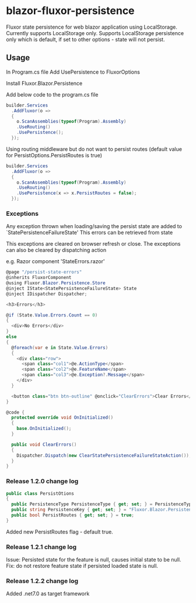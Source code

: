 # blazor-fluxor-persistence

Fluxor state persistence for web blazor application using LocalStorage.
Currently supports LocalStorage only.
Supports LocalStorage persistence only which is default, if set to other options - state will not persist.

## Usage
In Program.cs file Add UsePersistence to FluxorOptions

Install Fluxor.Blazor.Persistence

Add below code to the program.cs file

```C#
builder.Services
  .AddFluxor(o =>
  {
    o.ScanAssemblies(typeof(Program).Assembly)
    .UseRouting()
    .UsePersistence();
  });
```

Using routing middleware but do not want to persist routes (default value for PersistOptions.PersistRoutes is true)

```C#
builder.Services
  .AddFluxor(o =>
  {
    o.ScanAssemblies(typeof(Program).Assembly)
    .UseRouting()
    .UsePersistence(x => x.PersistRoutes = false);
  });
```

### Exceptions
Any exception thrown when loading/saving the persist state are added to `StatePersistenceFailureState'
This errors can be retrieved from state

This exceptions are cleared on browser refresh or close.
The exceptions can also be cleared by dispatching action

e.g.
Razor component 'StateErrors.razor'

```C#
@page "/persist-state-errors"
@inherits FluxorComponent
@using Fluxor.Blazor.Persistence.Store
@inject IState<StatePersistenceFailureState> State
@inject IDispatcher Dispatcher;

<h3>Errors</h3>

@if (State.Value.Errors.Count == 0)
{
  <div>No Errors</div>
}
else 
{
  @foreach(var e in State.Value.Errors)
  {
    <div class="row">
      <span class="col1">@e.ActionType</span>
      <span class="col2">@e.FeatureName</span>
      <span class="col3">@e.Exception?.Message</span>
    </div>
  }

  <button class="btn btn-outline" @onclick="ClearErrors">Clear Errors</button>
}

@code {
  protected override void OnInitialized()
  {
    base.OnInitialized();
  }

  public void ClearErrors() 
  {
    Dispatcher.Dispatch(new ClearStatePersistenceFailureStateAction());
  }
}
```


### Release 1.2.0 change log

```C#
public class PersistOtions
{
  public PersistenceType PersistenceType { get; set; } = PersistenceType.LocalStorage;
  public string PersistenceKey { get; set; } = "Fluxor.Blazor.Persistence";
  public bool PersistRoutes { get; set; } = true;
}
```

Added new PersistRoutes flag - default true.


### Release 1.2.1 change log

Issue: Persisted state for the feature is null, causes initial state to be null.  
Fix: do not restore feature state if persisted loaded state is null.  

### Release 1.2.2 change log

Added .net7.0 as target framework